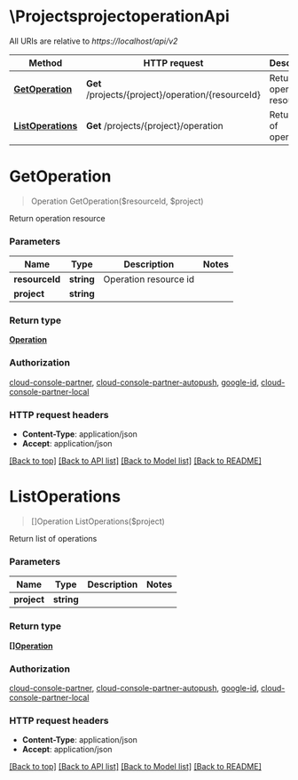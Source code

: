 # \ProjectsprojectoperationApi

All URIs are relative to *https://localhost/api/v2*

Method | HTTP request | Description
------------- | ------------- | -------------
[**GetOperation**](ProjectsprojectoperationApi.md#GetOperation) | **Get** /projects/{project}/operation/{resourceId} | Return operation resource
[**ListOperations**](ProjectsprojectoperationApi.md#ListOperations) | **Get** /projects/{project}/operation | Return list of operations


# **GetOperation**
> Operation GetOperation($resourceId, $project)

Return operation resource


### Parameters

Name | Type | Description  | Notes
------------- | ------------- | ------------- | -------------
 **resourceId** | **string**| Operation resource id | 
 **project** | **string**|  | 

### Return type

[**Operation**](Operation.md)

### Authorization

[cloud-console-partner](../README.md#cloud-console-partner), [cloud-console-partner-autopush](../README.md#cloud-console-partner-autopush), [google-id](../README.md#google-id), [cloud-console-partner-local](../README.md#cloud-console-partner-local)

### HTTP request headers

 - **Content-Type**: application/json
 - **Accept**: application/json

[[Back to top]](#) [[Back to API list]](../README.md#documentation-for-api-endpoints) [[Back to Model list]](../README.md#documentation-for-models) [[Back to README]](../README.md)

# **ListOperations**
> []Operation ListOperations($project)

Return list of operations


### Parameters

Name | Type | Description  | Notes
------------- | ------------- | ------------- | -------------
 **project** | **string**|  | 

### Return type

[**[]Operation**](Operation.md)

### Authorization

[cloud-console-partner](../README.md#cloud-console-partner), [cloud-console-partner-autopush](../README.md#cloud-console-partner-autopush), [google-id](../README.md#google-id), [cloud-console-partner-local](../README.md#cloud-console-partner-local)

### HTTP request headers

 - **Content-Type**: application/json
 - **Accept**: application/json

[[Back to top]](#) [[Back to API list]](../README.md#documentation-for-api-endpoints) [[Back to Model list]](../README.md#documentation-for-models) [[Back to README]](../README.md)

